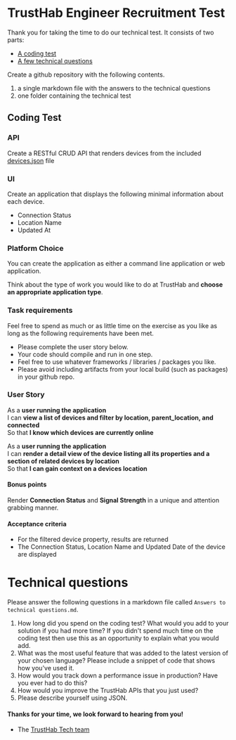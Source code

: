 TrustHab Engineer Recruitment Test
==================================

Thank you for taking the time to do our technical test. It consists of two parts:

* [A coding test](#coding-test)
* [A few technical questions](#technical-questions)

Create a github repository with the following contents.

1. a single markdown file with the answers to the technical questions
2. one folder containing the technical test

## Coding Test

### API

Create a RESTful CRUD API that renders devices from the included
[devices.json](./devices.json) file

### UI

Create an application that displays the following minimal information about each device.

- Connection Status
- Location Name
- Updated At

### Platform Choice

You can create the application as either a command line application or web application.  

Think about the type of work you would like to do at TrustHab and **choose an appropriate application type**.

### Task requirements

Feel free to spend as much or as little time on the exercise as you like as long as the following requirements have been met.  

- Please complete the user story below.
- Your code should compile and run in one step.
- Feel free to use whatever frameworks / libraries / packages you like.
- Please avoid including artifacts from your local build (such as packages) in your github repo.

### User Story

As a **user running the application**  
I can **view a list of devices and filter by location, parent_location, and
connected**  
So that **I know which devices are currently online**

As a **user running the application**  
I can **render a detail view of the device listing all its properties and a section of related devices by location**  
So that **I can gain context on a devices location**

#### Bonus points

Render **Connection Status** and **Signal Strength** in a unique and attention grabbing
manner.

#### Acceptance criteria

- For the filtered device property, results are returned
- The Connection Status, Location Name and Updated Date of the device are displayed

# Technical questions

Please answer the following questions in a markdown file called `Answers to technical questions.md`.

1. How long did you spend on the coding test? What would you add to your solution if you had more time? If you didn't spend much time on the coding test then use this as an opportunity to explain what you would add.
2. What was the most useful feature that was added to the latest version of your chosen language? Please include a snippet of code that shows how you've used it.
3. How would you track down a performance issue in production? Have you ever had to do this?
4. How would you improve the TrustHab APIs that you just used?
5. Please describe yourself using JSON.

#### Thanks for your time, we look forward to hearing from you!
- The [TrustHab Tech team](http://github.com/knetikmedia)
